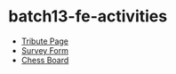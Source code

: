 # batch13-fe-activities

<ul>
<li><a href="1. Tribute Page/Main.html">Tribute Page</a></li>
<li><a href="2. Survey Forms/SurveyIndex.html">Survey Form</a></li>
<li><a href="3. Chess Board/Index.html">Chess Board</a></li>
</ul>